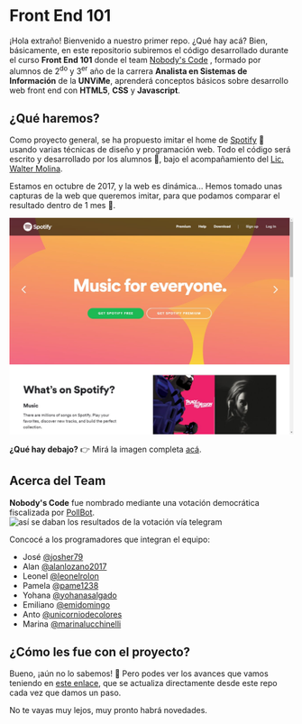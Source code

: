 Front End 101
============
¡Hola extraño! Bienvenido a nuestro primer repo. ¿Qué hay acá? Bien, básicamente, en este repositorio subiremos el código desarrollado durante el curso **Front End 101** donde el team [Nobody's Code](https://github.com/orgs/UNViMe/teams/nobody-s-code/members) , formado por alumnos de 2<sup>do</sup> y 3<sup>er</sup> año de la carrera **Analista en Sistemas de Información** de la **UNViMe**, aprenderá conceptos básicos sobre desarrollo web front end con **HTML5**,  **CSS** y **Javascript**.

¿Qué haremos?
-------------
Como proyecto general, se ha propuesto imitar el home de [Spotify](spotify.com) :musical_note: usando varias técnicas de diseño y programación web. Todo el código será escrito y desarrollado por los alumnos :muscle:, bajo el acompañamiento del [Lic. Walter Molina](https://github.com/waltermolina).

Estamos en octubre de 2017, y la web es dinámica... Hemos tomado unas capturas de la web que queremos imitar, para que podamos comparar el resultado dentro de 1 mes :calendar:.

![así se ve la web de Spotify](https://raw.githubusercontent.com/UNViMe/FrontEnd-101/master/Spotify20171018/spotify1PC.jpg)

**¿Qué hay debajo?** :point_right: Mirá la imagen completa [acá](https://raw.githubusercontent.com/UNViMe/FrontEnd-101/master/Spotify20171018/SpotifyPC-100.jpg).

Acerca del Team
---------------

**Nobody's Code** fue nombrado mediante una votación democrática fiscalizada por [PollBot](https://storebot.me/bot/v0te_bot).
![así se daban los resultados de la votación vía telegram](https://i.imgur.com/zku2pkg.jpg)

Concocé a los programadores que integran el equipo:
 - José [@josher79](https://github.com/Josher79) 
 - Alan [@alanlozano2017](https://github.com/alanlozano2017) 
 - Leonel [@leonelrolon](https://github.com/leonelrolon) 
 - Pamela	[@pame1238](https://github.com/pame1238)
 - Yohana [@yohanasalgado](https://github.com/yohanasalgado) 
 - Emiliano [@emidomingo](https://github.com/emidomingo)
 - Anto [@unicorniodecolores](https://github.com/unicorniodecolores)
 - Marina [@marinalucchinelli](https://github.com/marinalucchinelli)

¿Cómo les fue con el proyecto?
------------------------------
Bueno, ¡aún no lo sabemos! :see_no_evil: Pero podes ver los avances que vamos teniendo en [este enlace](https://unvime.github.io/FrontEnd-101/), que se actualiza directamente desde este repo cada vez que damos un paso.

No te vayas muy lejos, muy pronto habrá novedades.
